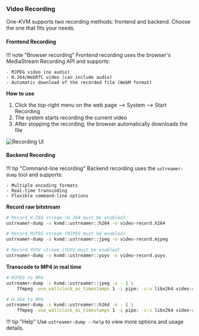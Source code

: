 ### Video Recording

One-KVM supports two recording methods: frontend and backend. Choose the one that fits your needs.

#### Frontend Recording

!!! note "Browser recording"
    Frontend recording uses the browser's MediaStream Recording API and supports:
    
    - MJPEG video (no audio)
    - H.264/WebRTC video (can include audio)
    - Automatic download of the recorded file (WebM format)

**How to use**

1. Click the top-right menu on the web page --> System --> Start Recording
2. The system starts recording the current video
3. After stopping the recording, the browser automatically downloads the file

![Recording UI](../img/image-202411052015.png)

#### Backend Recording

!!! tip "Command-line recording"
    Backend recording uses the `ustreamer-dump` tool and supports:

    - Multiple encoding formats
    - Real-time transcoding
    - Flexible command-line options

**Record raw bitstream**

```bash
# Record H.264 stream (H.264 must be enabled)
ustreamer-dump -s kvmd::ustreamer::h264 -o video-record.h264

# Record MJPEG stream (MJPEG must be enabled)
ustreamer-dump -s kvmd::ustreamer::jpeg -o video-record.mjpeg

# Record YUYV stream (YUYV must be enabled)
ustreamer-dump -s kvmd::ustreamer::yuyv -o video-record.yuyv
```

**Transcode to MP4 in real time**

```bash
# MJPEG to MP4
ustreamer-dump -s kvmd::ustreamer::jpeg -o - | \
    ffmpeg -use_wallclock_as_timestamps 1 -i pipe: -c:v libx264 video-record.mp4

# H.264 to MP4
ustreamer-dump -s kvmd::ustreamer::h264 -o - | \
    ffmpeg -use_wallclock_as_timestamps 1 -i pipe: -c:v libx264 video-record.mp4
```

!!! tip "Help"
    Use `ustreamer-dump --help` to view more options and usage details.


